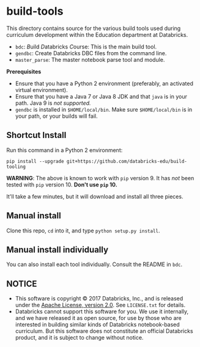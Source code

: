 # build-tools

This directory contains source for the various build tools used during
curriculum development within the Education department at Databricks.

* `bdc`: *B*uild *D*atabricks *C*ourse: This is the main build tool.
* `gendbc`: Create Databricks DBC files from the command line.
* `master_parse`: The master notebook parse tool and module.

**Prerequisites**

* Ensure that you have a Python 2 environment (preferably, an activated virtual
  environment).
* Ensure that you have a Java 7 or Java 8 JDK and that `java` is in your path.
  Java 9 is _not supported._ 
* `gendbc` is installed in `$HOME/local/bin`. Make sure `$HOME/local/bin` is in
  your path, or your builds will fail.

## Shortcut Install

Run this command in a Python 2 environment:

```
pip install --upgrade git+https://github.com/databricks-edu/build-tooling
```

**WARNING**: The above is known to work with `pip` version 9. It has
_not_ been tested with `pip` version 10. **Don't use `pip` 10.**

It'll take a few minutes, but it will download and install all three pieces.

## Manual install 

Clone this repo, `cd` into it, and type `python setup.py install`.

## Manual install individually

You can also install each tool individually. Consult the README in `bdc`.


## NOTICE

* This software is copyright © 2017 Databricks, Inc., and is released under
  the [Apache License, version 2.0](https://www.apache.org/licenses/). See
  `LICENSE.txt` for details.
* Databricks cannot support this software for you. We use it internally,
  and we have released it as open source, for use by those who are
  interested in building similar kinds of Databricks notebook-based
  curriculum. But this software does not constitute an official Databricks
  product, and it is subject to change without notice.
